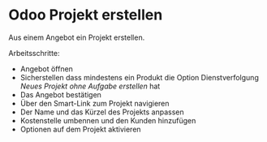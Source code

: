# Odoo Projekt erstellen
Aus einem Angebot ein Projekt erstellen.

Arbeitsschritte:
* Angebot öffnen
* Sicherstellen dass mindestens ein Produkt die Option Dienstverfolgung *Neues Projekt ohne Aufgabe erstellen* hat
* Das Angebot bestätigen
* Über den Smart-Link zum Projekt navigieren
* Der Name und das Kürzel des Projekts anpassen
* Kostenstelle umbennen und den Kunden hinzufügen
* Optionen auf dem Projekt aktivieren